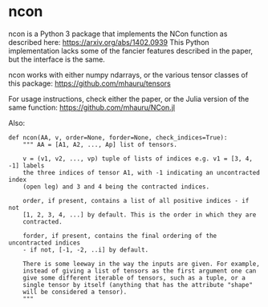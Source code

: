 # ncon
ncon is a Python 3 package that implements the NCon function as described here:
https://arxiv.org/abs/1402.0939
This Python implementation lacks some of the fancier features described in
the paper, but the interface is the same.

ncon works with either numpy ndarrays, or the various tensor classes of this
package:
https://github.com/mhauru/tensors

For usage instructions, check either the paper, or the Julia version of the
same function:
https://github.com/mhauru/NCon.jl

Also:
```
def ncon(AA, v, order=None, forder=None, check_indices=True):
    """ AA = [A1, A2, ..., Ap] list of tensors.

    v = (v1, v2, ..., vp) tuple of lists of indices e.g. v1 = [3, 4, -1] labels
    the three indices of tensor A1, with -1 indicating an uncontracted index
    (open leg) and 3 and 4 being the contracted indices.

    order, if present, contains a list of all positive indices - if not
    [1, 2, 3, 4, ...] by default. This is the order in which they are
    contracted.

    forder, if present, contains the final ordering of the uncontracted indices
    - if not, [-1, -2, ..i] by default.

    There is some leeway in the way the inputs are given. For example,
    instead of giving a list of tensors as the first argument one can
    give some different iterable of tensors, such as a tuple, or a
    single tensor by itself (anything that has the attribute "shape"
    will be considered a tensor).
    """

```


